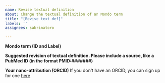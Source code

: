 ```yaml
---
name: Revise textual definition
about: Change the textual definition of an Mondo term
title: "[Revise text def]"
labels: ''
assignees: sabrinatoro

---
```


**Mondo term (ID and Label)**


**Suggested revision of textual definition. Please include a source, like a PubMed ID (in the format PMID:#######)**


**Your nano-attribution (ORCID)**
If you don't have an ORCID, you can sign up for one [here](https://orcid.org/)



